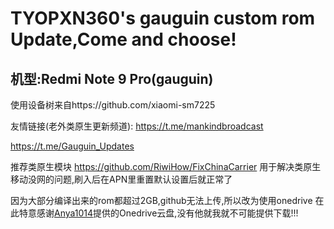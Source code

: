 # TYOPXN360's gauguin custom rom Update,Come and choose!

## 机型:Redmi Note 9 Pro(gauguin)

使用设备树来自https://github.com/xiaomi-sm7225

友情链接(老外类原生更新频道):
https://t.me/mankindbroadcast

https://t.me/Gauguin_Updates


推荐类原生模块
https://github.com/RiwiHow/FixChinaCarrier
用于解决类原生移动没网的问题,刷入后在APN里重置默认设置后就正常了

因为大部分编译出来的rom都超过2GB,github无法上传,所以改为使用onedrive
在此特意感谢[Anya1014](https://github.com/Anya1014CN)提供的Onedrive云盘,没有他就我就不可能提供下载!!!
